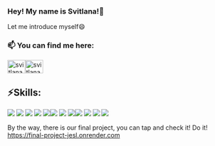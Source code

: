 ### Hey! My name is Svitlana!👋
Let me introduce myself😄

<h3>📫 You can find me here:</h3><a href="https://linkedin.com/in/svitlana-kovalenko-920b4723a" target="blank"><img align="center" src="https://raw.githubusercontent.com/rahuldkjain/github-profile-readme-generator/master/src/images/icons/Social/linked-in-alt.svg" alt="svitlana-kovalenko-920b4723a" height="30" width="40" /></a><a href="https://t.me/kovalenko_sv" target="blank"><img align="center" src="https://i.pinimg.com/originals/90/49/01/904901b5d3ff49e2af05f0b6201015b8.png" alt="svitlana-kovalenko" height="30" width="40" /></a>

<h2>⚡Skills:</h2>
<div><img src="https://img.shields.io/badge/HTML-8B0000?style=for-the-badge&logo=html5&logoColor=000"> <img src="https://img.shields.io/badge/CSS-blue?style=for-the-badge&logo=css3&logoColor=000"> <img src="https://img.shields.io/badge/SASS-FF69B4?style=for-the-badge&logo=sass&logoColor=fff"> <img src="https://img.shields.io/badge/JavaScript-FFA500?style=for-the-badge&logo=javascript&logoColor=000"> <img src="https://img.shields.io/badge/Git-B22222?style=for-the-badge&logo=git&logoColor=fff"><img src="https://img.shields.io/badge/NPM-CB3837?style=for-the-badge&logo=npm&logoColor=000"> <img src="https://img.shields.io/badge/Gulp-CF4647?style=for-the-badge&logo=gulp&logoColor=000"> <img src="https://img.shields.io/badge/React.js-61DAFB?style=for-the-badge&logo=react&logoColor=000"><img src="https://img.shields.io/badge/Redux-764ABC?style=for-the-badge&logo=redux&logoColor=000">
<img src="https://img.shields.io/badge/Node.js-339933?style=for-the-badge&logo=nodedotjs&logoColor=000"> <img src="https://img.shields.io/badge/Express.js-000000?style=for-the-badge&logo=express&logoColor=fff"> <img src="https://img.shields.io/badge/MongoDB-47A248?style=for-the-badge&logo=MongoDB&logoColor=000"></div>


By the way, there is our final project, you can tap and check it! Do it!
https://final-project-jesl.onrender.com

<!--
**SvitloKovalenko/SvitloKovalenko** is a ✨ _special_ ✨ repository because its `README.md` (this file) appears on your GitHub profile.
<img src="https://img.shields.io/badge/НАДПИСЬ НА БЕЙДЖЕ-ЦВЕТ ФОНА?style=for-the-badge&logo=НАЗВАНИЕ ЛОГОТИПА&logoColor=ЦВЕТ ЛОГОТИПА">
Here are some ideas to get you started:

- 🔭 I’m currently working on ...
- 🌱 I’m currently learning ...
- 👯 I’m looking to collaborate on ...
- 🤔 I’m looking for help with ...
- 💬 Ask me about ...
- 📫 How to reach me: ...
- 😄 Pronouns: ...
- ⚡ Fun fact: ...
-->
